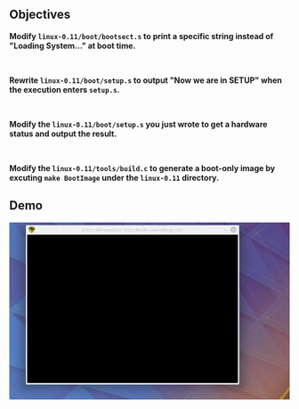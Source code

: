 ## Objectives

**Modify `linux-0.11/boot/bootsect.s` to print a specific string instead of "Loading System..." at boot time.**

<br />

**Rewrite `linux-0.11/boot/setup.s` to output "Now we are in SETUP" when the execution enters `setup.s`.**

<br />

**Modify the `linux-0.11/boot/setup.s` you just wrote to get a hardware status and output the result.**

<br />

**Modify the `linux-0.11/tools/build.c` to generate a boot-only image by excuting `make BootImage` under the `linux-0.11` directory.**


## Demo

![demo](./img/demo.gif)
